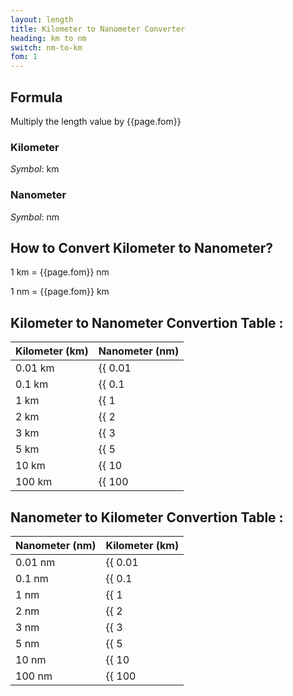 ```yaml
---
layout: length
title: Kilometer to Nanometer Converter
heading: km to nm
switch: nm-to-km
fom: 1
---
```


## Formula
Multiply the length value by {{page.fom}}

### Kilometer
*Symbol*: km

### Nanometer
*Symbol*: nm

## How to Convert Kilometer to Nanometer?
1 km = {{page.fom}} nm

1 nm = {{page.fom}} km

## Kilometer to Nanometer Convertion Table :

| Kilometer (km) | Nanometer (nm) |
| ---- | ---- |
| 0.01 km | {{ 0.01 | times: page.fom | round: 5 }} nm |
| 0.1 km | {{ 0.1 | times: page.fom | round: 5 }} nm |
| 1 km | {{ 1 | times: page.fom | round: 5 }} nm |
| 2 km | {{ 2 | times: page.fom | round: 5 }} nm |
| 3 km | {{ 3 | times: page.fom | round: 5 }} nm |
| 5 km | {{ 5 | times: page.fom | round: 5 }} nm |
| 10 km | {{ 10 | times: page.fom | round: 5 }} nm |
| 100 km | {{ 100 | times: page.fom | round: 5 }} nm |

## Nanometer to Kilometer Convertion Table :

| Nanometer (nm) | Kilometer (km) |
| ---- | ---- |
| 0.01 nm | {{ 0.01 | divided_by: page.fom | round: 5 }} km |
| 0.1 nm | {{ 0.1 | divided_by: page.fom | round: 5 }} km |
| 1 nm | {{ 1 | divided_by: page.fom | round: 5 }} km |
| 2 nm | {{ 2 | divided_by: page.fom | round: 5 }} km |
| 3 nm | {{ 3 | divided_by: page.fom | round: 5 }} km |
| 5 nm | {{ 5 | divided_by: page.fom | round: 5 }} km |
| 10 nm | {{ 10 | divided_by: page.fom | round: 5 }} km |
| 100 nm | {{ 100 | divided_by: page.fom | round: 5 }} km |

<script>
selectInput[8].selected = true
selectOutput[0].selected = true
</script>
